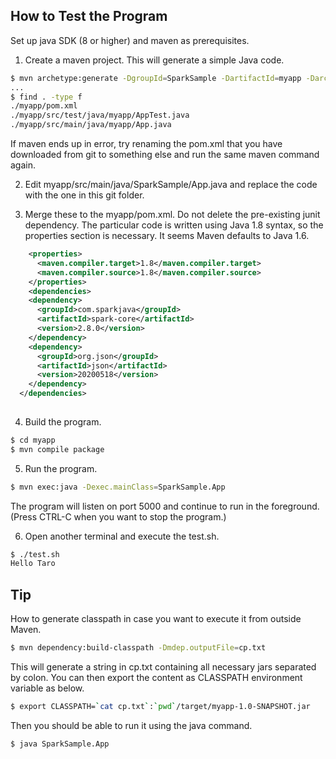 ## How to Test the Program
Set up java SDK (8 or higher) and maven as prerequisites.

1. Create a maven project. This will generate a simple Java code.
```sh
$ mvn archetype:generate -DgroupId=SparkSample -DartifactId=myapp -DarchetypeArtifactId=maven-archetype-quickstart -DinteractiveMode=false
...
$ find . -type f
./myapp/pom.xml
./myapp/src/test/java/myapp/AppTest.java
./myapp/src/main/java/myapp/App.java

```
If maven ends up in error, try renaming the pom.xml that you have downloaded from git to something else and run the same maven command again.

2. Edit myapp/src/main/java/SparkSample/App.java and replace the code with the one in this git folder.

3. Merge these to the myapp/pom.xml. Do not delete the pre-existing junit dependency. The particular code is written using Java 1.8 syntax, so the properties section is necessary. It seems Maven defaults to Java 1.6.

```xml
    <properties>
      <maven.compiler.target>1.8</maven.compiler.target>
      <maven.compiler.source>1.8</maven.compiler.source>
    </properties>
    <dependencies>
    <dependency>
      <groupId>com.sparkjava</groupId>
      <artifactId>spark-core</artifactId>
      <version>2.8.0</version>
    </dependency>
    <dependency>
      <groupId>org.json</groupId>
      <artifactId>json</artifactId>
      <version>20200518</version>
    </dependency>
  </dependencies>
    
```

4. Build the program.
```sh
$ cd myapp
$ mvn compile package
```

5.  Run the program.
```sh
$ mvn exec:java -Dexec.mainClass=SparkSample.App
```
The program will listen on port 5000 and continue to run in the foreground. (Press CTRL-C when you want to stop the program.)

6. Open another terminal and execute the test.sh.
```sh
$ ./test.sh
Hello Taro
```

## Tip
How to generate classpath in case you want to execute it from outside Maven.
```sh
$ mvn dependency:build-classpath -Dmdep.outputFile=cp.txt
```
This will generate a string in cp.txt containing all necessary jars separated by colon. You can then export the content as CLASSPATH environment variable as below.
```sh
$ export CLASSPATH=`cat cp.txt`:`pwd`/target/myapp-1.0-SNAPSHOT.jar
```
Then you should be able to run it using the java command.
```sh
$ java SparkSample.App
```

